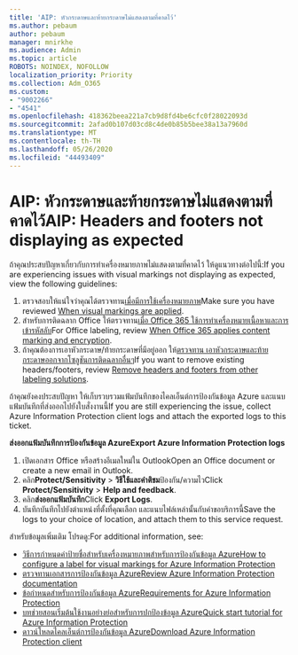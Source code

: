 ```yaml
---
title: 'AIP: หัวกระดาษและท้ายกระดาษไม่แสดงตามที่คาดไว้'
ms.author: pebaum
author: pebaum
manager: mnirkhe
ms.audience: Admin
ms.topic: article
ROBOTS: NOINDEX, NOFOLLOW
localization_priority: Priority
ms.collection: Adm_O365
ms.custom:
- "9002266"
- "4541"
ms.openlocfilehash: 418362beea221a7cb9d8fd4be6cfc0f28022093d
ms.sourcegitcommit: 2afad0b107d03cd8c4de0b85b5bee38a13a7960d
ms.translationtype: MT
ms.contentlocale: th-TH
ms.lasthandoff: 05/26/2020
ms.locfileid: "44493409"
---
```

# <a name="aip-headers-and-footers-not-displaying-as-expected"></a><span data-ttu-id="c32ef-102">AIP: หัวกระดาษและท้ายกระดาษไม่แสดงตามที่คาดไว้</span><span class="sxs-lookup"><span data-stu-id="c32ef-102">AIP: Headers and footers not displaying as expected</span></span>

<span data-ttu-id="c32ef-103">ถ้าคุณประสบปัญหาเกี่ยวกับการทําเครื่องหมายภาพไม่แสดงตามที่คาดไว้ ให้ดูแนวทางต่อไปนี้:</span><span class="sxs-lookup"><span data-stu-id="c32ef-103">If you are experiencing issues with visual markings not displaying as expected, view the following guidelines:</span></span>

1. <span data-ttu-id="c32ef-104">ตรวจสอบให้แน่ใจว่าคุณได้ตรวจทาน[เมื่อมีการใช้เครื่องหมายภาพ](https://docs.microsoft.com/azure/information-protection/configure-policy-markings#when-visual-markings-are-applied)</span><span class="sxs-lookup"><span data-stu-id="c32ef-104">Make sure you have reviewed [When visual markings are applied](https://docs.microsoft.com/azure/information-protection/configure-policy-markings#when-visual-markings-are-applied).</span></span>
2. <span data-ttu-id="c32ef-105">สําหรับการติดฉลาก Office ให้ตรวจทาน[เมื่อ Office 365 ใช้การทําเครื่องหมายเนื้อหาและการเข้ารหัสลับ](https://docs.microsoft.com/microsoft-365/compliance/sensitivity-labels-office-apps#when-office-apps-apply-content-marking-and-encryption)</span><span class="sxs-lookup"><span data-stu-id="c32ef-105">For Office labeling, review [When Office 365 applies content marking and encryption](https://docs.microsoft.com/microsoft-365/compliance/sensitivity-labels-office-apps#when-office-apps-apply-content-marking-and-encryption).</span></span>
3. <span data-ttu-id="c32ef-106">ถ้าคุณต้องการเอาหัวกระดาษ/ท้ายกระดาษที่มีอยู่ออก ให้[ตรวจทาน เอาหัวกระดาษและท้ายกระดาษออกจากโซลูชันการติดฉลากอื่นๆ](https://docs.microsoft.com/azure/information-protection/rms-client/client-admin-guide-customizations#remove-headers-and-footers-from-other-labeling-solutions)</span><span class="sxs-lookup"><span data-stu-id="c32ef-106">If you want to remove existing headers/footers, review [Remove headers and footers from other labeling solutions](https://docs.microsoft.com/azure/information-protection/rms-client/client-admin-guide-customizations#remove-headers-and-footers-from-other-labeling-solutions).</span></span>

<span data-ttu-id="c32ef-107">ถ้าคุณยังคงประสบปัญหา ให้เก็บรวบรวมแฟ้มบันทึกของไคลเอ็นต์การป้องกันข้อมูล Azure และแนบแฟ้มบันทึกที่ส่งออกไปยังใบสั่งงานนี้</span><span class="sxs-lookup"><span data-stu-id="c32ef-107">If you are still experiencing the issue, collect Azure Information Protection client logs and attach the exported logs to this ticket.</span></span>

<span data-ttu-id="c32ef-108">**ส่งออกแฟ้มบันทึกการป้องกันข้อมูล Azure**</span><span class="sxs-lookup"><span data-stu-id="c32ef-108">**Export Azure Information Protection logs**</span></span>

1. <span data-ttu-id="c32ef-109">เปิดเอกสาร Office หรือสร้างอีเมลใหม่ใน Outlook</span><span class="sxs-lookup"><span data-stu-id="c32ef-109">Open an Office document or create a new email in Outlook.</span></span>
2. <span data-ttu-id="c32ef-110">คลิก**Protect/Sensitivity**  >  **วิธีใช้และคําติชม**ป้องกัน/ความไว</span><span class="sxs-lookup"><span data-stu-id="c32ef-110">Click **Protect/Sensitivity** > **Help and feedback**.</span></span>
3. <span data-ttu-id="c32ef-111">คลิก**ส่งออกแฟ้มบันทึก**</span><span class="sxs-lookup"><span data-stu-id="c32ef-111">Click **Export Logs**.</span></span>
4. <span data-ttu-id="c32ef-112">บันทึกบันทึกไปยังตําแหน่งที่ตั้งที่คุณเลือก และแนบไฟล์เหล่านั้นกับคําขอบริการนี้</span><span class="sxs-lookup"><span data-stu-id="c32ef-112">Save the logs to your choice of location, and attach them to this service request.</span></span>

<span data-ttu-id="c32ef-113">สําหรับข้อมูลเพิ่มเติม โปรดดู:</span><span class="sxs-lookup"><span data-stu-id="c32ef-113">For additional information, see:</span></span>

- [<span data-ttu-id="c32ef-114">วิธีการกําหนดค่าป้ายชื่อสําหรับเครื่องหมายภาพสําหรับการป้องกันข้อมูล Azure</span><span class="sxs-lookup"><span data-stu-id="c32ef-114">How to configure a label for visual markings for Azure Information Protection</span></span>](https://docs.microsoft.com/azure/information-protection/configure-policy-markings)
- [<span data-ttu-id="c32ef-115">ตรวจทานเอกสารการป้องกันข้อมูล Azure</span><span class="sxs-lookup"><span data-stu-id="c32ef-115">Review Azure Information Protection documentation</span></span>](https://docs.microsoft.com/azure/information-protection/what-is-information-protection)
- [<span data-ttu-id="c32ef-116">ข้อกําหนดสําหรับการป้องกันข้อมูล Azure</span><span class="sxs-lookup"><span data-stu-id="c32ef-116">Requirements for Azure Information Protection</span></span>](https://docs.microsoft.com/azure/information-protection/get-started/requirements)
- [<span data-ttu-id="c32ef-117">บทช่วยสอนเริ่มต้นใช้งานอย่างย่อสําหรับการปกป้องข้อมูล Azure</span><span class="sxs-lookup"><span data-stu-id="c32ef-117">Quick start tutorial for Azure Information Protection</span></span>](https://docs.microsoft.com/azure/information-protection/get-started/infoprotect-quick-start-tutorial)
- [<span data-ttu-id="c32ef-118">ดาวน์โหลดไคลเอ็นต์การป้องกันข้อมูล Azure</span><span class="sxs-lookup"><span data-stu-id="c32ef-118">Download Azure Information Protection client</span></span>](https://www.microsoft.com/download/details.aspx?id=53018)
